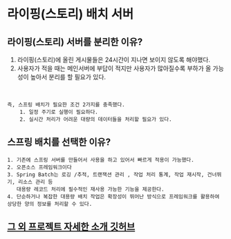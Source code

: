 # 라이핑(스토리) 배치 서버

## 라이핑(스토리) 서버를 분리한 이유?
1. 라이핑(스토리)에 올린 게시물들은 24시간이 지나면 보이지 않도록 해야했다.
2. 사용자가 적을 때는 메인서버에 부답이 적지만 사용자가 많아질수록 부하가 올 가능성이 높아서 분리를 할 필요가 있다.

<br>

    즉, 스프링 배치가 필요한 조건 2가지를 충족했다.
        1. 일정 주기로 실행이 필요하다.
        2. 실시간 처리가 어려운 대량의 데이터들을 처리할 필요가 있다.

## 스프링 배치를 선택한 이유?
    1. 기존에 스프링 서버를 만들어서 사용을 하고 있어서 빠르게 적용이 가능했다.
    2. 오픈소스 프레임워크이다
    3. Spring Batch는 로깅 /추적, 트랜잭션 관리 , 작업 처리 통계, 작업 재시작, 건너뛰기, 리소스 관리 등 
       대용량 레코드 처리에 필수적인 재사용 가능한 기능을 제공한다.
    4. 단순하거나 복잡한 대용량 배치 작업은 확장성이 뛰어난 방식으로 프레임워크를 활용하여 상당한 양의 정보를 처리할 수 있다.
    
## [그 외 프로젝트 자세한 소개 깃허브](https://github.com/MA-Dot-COM/Intro)
